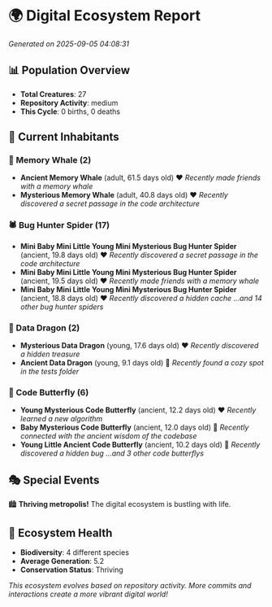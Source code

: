 # 🌍 Digital Ecosystem Report
*Generated on 2025-09-05 04:08:31*

## 📊 Population Overview
- **Total Creatures**: 27
- **Repository Activity**: medium
- **This Cycle**: 0 births, 0 deaths

## 👥 Current Inhabitants

### 🐋 Memory Whale (2)
- **Ancient Memory Whale** (adult, 61.5 days old) ❤️
  *Recently made friends with a memory whale*
- **Mysterious Memory Whale** (adult, 40.8 days old) ❤️
  *Recently discovered a secret passage in the code architecture*

### 🕷️ Bug Hunter Spider (17)
- **Mini Baby Mini Little Young Mini Mysterious Bug Hunter Spider** (ancient, 19.8 days old) ❤️
  *Recently discovered a secret passage in the code architecture*
- **Mini Baby Mini Little Young Mini Mysterious Bug Hunter Spider** (ancient, 19.5 days old) ❤️
  *Recently made friends with a memory whale*
- **Mini Baby Mini Little Young Mini Mysterious Bug Hunter Spider** (ancient, 18.8 days old) ❤️
  *Recently discovered a hidden cache*
  *...and 14 other bug hunter spiders*

### 🐉 Data Dragon (2)
- **Mysterious Data Dragon** (young, 17.6 days old) ❤️
  *Recently discovered a hidden treasure*
- **Ancient Data Dragon** (young, 9.1 days old) 💚
  *Recently found a cozy spot in the tests folder*

### 🦋 Code Butterfly (6)
- **Young Mysterious Code Butterfly** (ancient, 12.2 days old) ❤️
  *Recently learned a new algorithm*
- **Baby Mysterious Code Butterfly** (ancient, 12.0 days old) 💛
  *Recently connected with the ancient wisdom of the codebase*
- **Young Little Ancient Code Butterfly** (ancient, 10.2 days old) 💛
  *Recently discovered a hidden bug*
  *...and 3 other code butterflys*

## 🎭 Special Events

🏙️ **Thriving metropolis!** The digital ecosystem is bustling with life.

## 🔬 Ecosystem Health
- **Biodiversity**: 4 different species
- **Average Generation**: 5.2
- **Conservation Status**: Thriving

*This ecosystem evolves based on repository activity. More commits and interactions create a more vibrant digital world!*